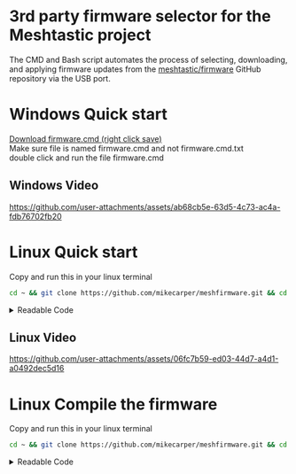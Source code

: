 # 3rd party firmware selector for the Meshtastic project
The CMD and Bash script automates the process of selecting, downloading, and applying firmware updates from the [meshtastic/firmware](https://github.com/meshtastic/firmware) GitHub repository via the USB port.

# Windows Quick start
[Download firmware.cmd (right click save)](https://github.com/mikecarper/meshfirmware/blob/main/firmware.cmd?raw=true)  
Make sure file is named firmware.cmd and not firmware.cmd.txt  
double click and run the file firmware.cmd

Windows Video
-----

https://github.com/user-attachments/assets/ab68cb5e-63d5-4c73-ac4a-fdb76702fb20




# Linux Quick start
Copy and run this in your linux terminal 
```bash
cd ~ && git clone https://github.com/mikecarper/meshfirmware.git && cd meshfirmware && chmod +x firmware.sh && ./firmware.sh
```
<details>
  <summary>Readable Code</summary>  
    
```bash
cd ~
git clone https://github.com/mikecarper/meshfirmware.git
cd meshfirmware
chmod +x firmware.sh
./firmware.sh
```

</details>


Linux Video
-----

https://github.com/user-attachments/assets/06fc7b59-ed03-44d7-a4d1-a0492dec5d16



# Linux Compile the firmware
Copy and run this in your linux terminal 
```bash
cd ~ && git clone https://github.com/mikecarper/meshfirmware.git && cd meshfirmware && chmod +x compile.sh && ./compile.sh
```
<details>
  <summary>Readable Code</summary>  
    
```bash
cd ~
git clone https://github.com/mikecarper/meshfirmware.git
cd meshfirmware
chmod +x compile.sh
./compile.sh
```

Linux Video
-----

https://github.com/user-attachments/assets/20117724-6e62-4c17-8879-aebb1ef48456




Overview
--------

The [script](https://github.com/mikecarper/meshfirmware/blob/main/firmware.sh) does the following:

*   Updates a local cache file with GitHub release data if it is older than 6 hours.

*   Falls back to using the cached data if no internet connection is detected.

*   Parses the JSON release data to build a list of firmware release versions.

*   Appends labels (such as _(alpha)_, _(beta)_, _(rc)_, or _(pre-release)_) based on the release tag.

*   Prepends the ! label if the release has known issues.

*   Uses lsusb to detect connected USB devices.

*   If more than one matching USB device exists, the user is prompted to choose the correct one.

*   Matches the detected device against available firmware files.

*   If more than one matching firmware file exists, the user is prompted to choose the correct one.

*   For ESP32 devices, the script adjusts the update script (e.g., changes baud rate from 115200 to 1200) as required.  
    Also allows the user to choose between an update or an install operation

*   Stops any systemd service locking the device before proceeding and restarts it afterward.



Usage
-----

Run the script with the following syntax:

```bash
./firmware.sh [OPTIONS]   
```

### Options

*   \--version VERSION  
    Specify a firmware release version to auto-select (searches for tags containing the provided string).

*   \--install  
    Set the operation mode to **install** (used instead of update).

*   \--update  
    Set the operation mode to **update** (this is the default if not otherwise specified).

*   \--run  
    Automatically update firmware without prompting the user.

*   \-h, --help  
    Display the help message and exit.

